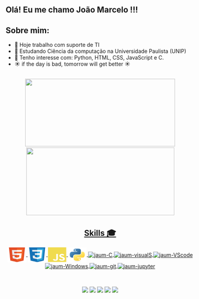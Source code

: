 ## Olá! Eu me chamo João Marcelo !!!

## Sobre mim:

- 🔭 Hoje trabalho com suporte de TI
- 🌱 Estudando Ciência da computação na Universidade Paulista (UNIP)
- 🎯 Tenho interesse com: Python, HTML, CSS, JavaScript e C.
- ☀️ if the day is bad, tomorrow will get better ☀️

<br>

<div align="center">
  <a href="https://github.com/Jaummm103">
  <img height="180em" width="400em" src="https://github-readme-stats.vercel.app/api?username=Jaummm103&show_icons=true&theme=merko&include_all_commits=true&count_private=true"/>
  <img height="180em" width="395em" src="https://github-readme-stats.vercel.app/api/top-langs/?username=Jaummm103&layout=compact&langs_count=7&theme=merko"/>
</div>
 
  
<h2 align="center">Skills 🎓</h2>
<div style="display: inline_block" align="center">
  <img align="center" alt="jaum-HTML" height="40" width="50" src="https://raw.githubusercontent.com/devicons/devicon/master/icons/html5/html5-original.svg">
  <img align="center" alt="jaum-CSS" height="40" width="50" src="https://raw.githubusercontent.com/devicons/devicon/master/icons/css3/css3-original.svg">
  <img align="center" alt="jaum-Js" height="40" width="50" src="https://raw.githubusercontent.com/devicons/devicon/master/icons/javascript/javascript-plain.svg">
  <img align="center" alt="jaum-Python" height="40" width="50" src="https://raw.githubusercontent.com/devicons/devicon/master/icons/python/python-original.svg">
  <img align="center" alt="jaum-C" height="40" width="50" img src="https://cdn.jsdelivr.net/gh/devicons/devicon/icons/c/c-original.svg">
  <img align="center" alt="jaum-visualS" height="40" width="50" img src="https://cdn.jsdelivr.net/gh/devicons/devicon/icons/visualstudio/visualstudio-plain.svg">
  <img align="center" alt="jaum-VScode" height="40" width="50" img src="https://cdn.jsdelivr.net/gh/devicons/devicon/icons/vscode/vscode-original.svg">
  <img align="center" alt="jaum-Windows" height="40" width="50" img src="https://cdn.jsdelivr.net/gh/devicons/devicon/icons/windows8/windows8-original.svg">
  <img align="center" alt="jaum-git" height="40" width="50" img src="https://cdn.jsdelivr.net/gh/devicons/devicon/icons/git/git-original.svg">
  <img align="center" alt="jaum-jupyter" height="40" width="50" img src="https://cdn.jsdelivr.net/gh/devicons/devicon/icons/jupyter/jupyter-original-wordmark.svg">
</div>
  
 ##
  
<div align="center"><br>
   <a href="https://www.facebook.com/profile.php?id=100004940561874" target="_blank"><img src="https://img.shields.io/badge/Facebook-1877F2?style=for-the-badge&logo=facebook&logoColor=white" target="_blank"></a>
  <a href="https://www.instagram.com/_jaummm_/" target="_blank"><img src="https://img.shields.io/badge/-Instagram-%23E4405F?style=for-the-badge&logo=instagram&logoColor=white" target="_blank"></a>
 <a href="https://discord.gg/EfVygSA9" target="_blank"><img src="https://img.shields.io/badge/Discord-7289DA?style=for-the-badge&logo=discord&logoColor=white" target="_blank"></a> 
  <a href = "mailto:j.marcelogs103@gmail.com"><img src="https://img.shields.io/badge/Gmail-D14836?style=for-the-badge&logo=gmail&logoColor=white" target="_blank"></a>
  <a href="https://www.linkedin.com/in/joão-marcelo-gomes-da-silva-a86a2b1ab/" target="_blank"><img src="https://img.shields.io/badge/-LinkedIn-%230077B5?style=for-the-badge&logo=linkedin&logoColor=white" target="_blank"></a>
</div> 
